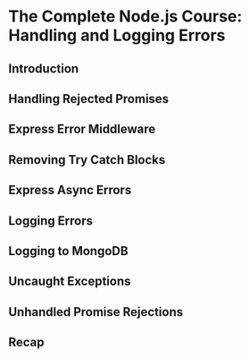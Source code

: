# The Complete Node.js Course: Handling and Logging Errors

## Introduction

## Handling Rejected Promises

## Express Error Middleware

## Removing Try Catch Blocks

## Express Async Errors

## Logging Errors

## Logging to MongoDB

## Uncaught Exceptions

## Unhandled Promise Rejections

## Recap
